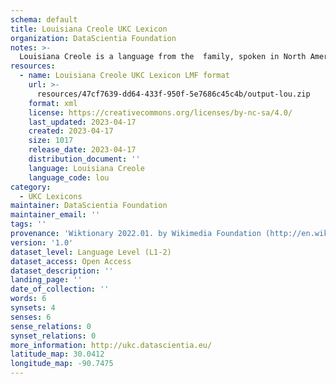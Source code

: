 ```yaml
---
schema: default
title: Louisiana Creole UKC Lexicon
organization: DataScientia Foundation
notes: >-
  Louisiana Creole is a language from the  family, spoken in North America. The UKC Lexicon of Louisiana Creole is represented as a lexico-semantic network. It consists of words, word senses, synsets, as well as sense-level and synset-level relationships.
resources:
  - name: Louisiana Creole UKC Lexicon LMF format
    url: >-
      resources/47cf7639-dd64-433f-950f-5e7686c45c4b/output-lou.zip
    format: xml
    license: https://creativecommons.org/licenses/by-nc-sa/4.0/
    last_updated: 2023-04-17
    created: 2023-04-17
    size: 1017
    release_date: 2023-04-17
    distribution_document: ''
    language: Louisiana Creole
    language_code: lou
category:
  - UKC Lexicons
maintainer: DataScientia Foundation
maintainer_email: ''
tags: ''
provenance: 'Wiktionary 2022.01. by Wikimedia Foundation (http://en.wiktionary.org); Princeton WordNet 2.1 by Princeton University (https://wordnet.princeton.edu)'
version: '1.0'
dataset_level: Language Level (L1-2)
dataset_access: Open Access
dataset_description: ''
landing_page: ''
date_of_collection: ''
words: 6
synsets: 4
senses: 6
sense_relations: 0
synset_relations: 0
more_information: http://ukc.datascientia.eu/
latitude_map: 30.0412
longitude_map: -90.7475
---
```

